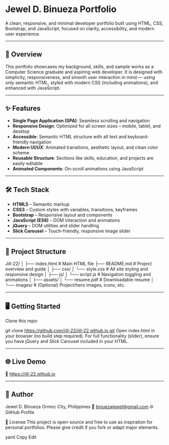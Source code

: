 # Jewel D. Binueza Portfolio

A clean, responsive, and minimal developer portfolio built using HTML, CSS, Bootstrap, and JavaScript, focused on clarity, accessibility, and modern user experience.

---

## 🚀 Overview

This portfolio showcases my background, skills, and sample works as a Computer Science graduate and aspiring web developer. It is designed with simplicity, responsiveness, and smooth user interaction in mind — using only semantic HTML, styled with modern CSS (including animations), and enhanced with JavaScript.

---

## ✨ Features

- **Single Page Application (SPA)**: Seamless scrolling and navigation
- **Responsive Design**: Optimized for all screen sizes – mobile, tablet, and desktop
- **Accessible**: Semantic HTML structure with alt text and keyboard-friendly navigation
- **Modern UI/UX**: Animated transitions, aesthetic layout, and clean color scheme
- **Reusable Structure**: Sections like skills, education, and projects are easily editable
- **Animated Components**: On-scroll animations using JavaScript

---

## 🛠️ Tech Stack

- **HTML5** – Semantic markup
- **CSS3** – Custom styles with variables, transitions, keyframes
- **Bootstrap** – Responsive layout and components
- **JavaScript (ES6)** – DOM interaction and animations
- **jQuery** – DOM utilities and slider handling
- **Slick Carousel** – Touch-friendly, responsive image slider

---

## 📁 Project Structure

Jill-22/
│
├── index.html # Main HTML file
├── README.md # Project overview and guide
│
├── css/
│ └── style.css # All site styling and responsive design
│
├── js/
│ └── script.js # Navigation toggling and animations
│
├── assets/
│ └── resume.pdf # Downloadable resume
│ └── images/ # (Optional) Project/hero images, icons, etc.

---

## 🖥️ Getting Started

Clone this repo:

git clone https://github.com/jill-22/jill-22.github.io.git
Open index.html in your browser (no build step required).
For full functionality (slider), ensure you have jQuery and Slick Carousel included in your HTML.

---

## 🌐 Live Demo
🔗 https://jill-22.github.io

---

## 👤 Author
Jewel D. Binueza
Ormoc City, Philippines
📧 binuezajewel@gmail.com
🌐 GitHub Profile

📝 License
This project is open-source and free to use as inspiration for personal portfolios. Please give credit if you fork or adapt major elements.

yaml
Copy
Edit
